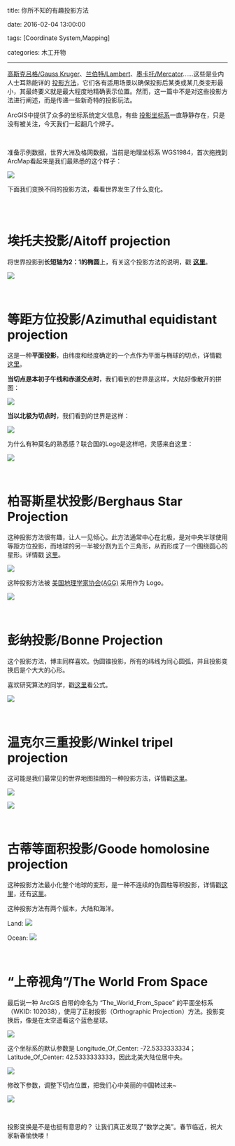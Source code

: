title: 你所不知的有趣投影方法

date: 2016-02-04 13:00:00

tags: [Coordinate System,Mapping]

categories: 木工开物


---



[高斯克吕格/Gauss Kruger](http://baike.baidu.com/view/311590.htm)、[兰伯特/Lambert](http://baike.baidu.com/view/1351534.htm)、[墨卡托/Mercator](http://baike.baidu.com/view/301981.htm)……这些是业内人士耳熟能详的 [投影方法](http://desktop.arcgis.com/en/arcmap/latest/map/projections/what-are-map-projections.htm)，它们各有适用场景以确保投影后某类或某几类变形最小，其最终要义就是最大程度地精确表示位置。然而，这一篇中不是对这些投影方法进行阐述，而是传递一些新奇特的投影玩法。

ArcGIS中提供了众多的坐标系统定义信息，有些 [投影坐标系](http://desktop.arcgis.com/en/arcmap/latest/map/projections/list-of-supported-map-projections.htm)一直静静存在，只是没有被关注，今天我们一起翻几个牌子。

<br>

准备示例数据，世界大洲及格网数据，当前是地理坐标系 WGS1984，首次拖拽到 ArcMap看起来是我们最熟悉的这个样子：

![](http://img.blog.csdn.net/20160203115028046)

下面我们变换不同的投影方法，看看世界发生了什么变化。

<br>
<br>

# 埃托夫投影/Aitoff projection

将世界投影到**长短轴为2：1的椭圆**上，有关这个投影方法的说明，戳 [**这里**](http://desktop.arcgis.com/zh-cn/desktop/latest/guide-books/map-projections/aitoff.htm)。

![](http://img.blog.csdn.net/20160204100735323)

<br>

# 等距方位投影/Azimuthal equidistant projection

这是一种**平面投影**，由纬度和经度确定的一个点作为平面与椭球的切点，详情戳 [这里](http://desktop.arcgis.com/zh-cn/desktop/latest/guide-books/map-projections/azimuthal-equidistant.htm)。

**当切点是本初子午线和赤道交点时**，我们看到的世界是这样，大陆好像散开的拼图：

![](http://img.blog.csdn.net/20160204102008292)

**当以北极为切点时**，我们看到的世界是这样：

![](http://img.blog.csdn.net/20160204102435150)

为什么有种莫名的熟悉感？联合国的Logo是这样吧，灵感来自这里：

![](http://img.blog.csdn.net/20160204102544166)


<br>

# 柏哥斯星状投影/Berghaus Star Projection

这种投影方法很有趣，让人一见倾心。此方法通常中心在北极，是对中央半球使用等距方位投影，而地球的另一半被分割为五个三角形，从而形成了一个围绕圆心的星形。详情戳 [这里](http://desktop.arcgis.com/zh-cn/desktop/latest/guide-books/map-projections/berghaus-star.htm)。

![](http://img.blog.csdn.net/20160204103811171)

这种投影方法被 [美国地理学家协会(AGG)](http://www.aag.org/) 采用作为 Logo。

![](http://img.blog.csdn.net/20160204104028616)

<br>

# 彭纳投影/Bonne Projection

这个投影方法，博主同样喜欢。伪圆锥投影，所有的纬线为同心圆弧，并且投影变换后是个大大的心形。

喜欢研究算法的同学，戳[这里](https://en.wikipedia.org/wiki/Bonne_projection)看公式。

![](http://img.blog.csdn.net/20160204104631674)


<br>

# 温克尔三重投影/Winkel tripel projection

这可能是我们最常见的世界地图挂图的一种投影方法，详情戳[这里](http://desktop.arcgis.com/zh-cn/desktop/latest/guide-books/map-projections/winkel-tripel.htm)。

![](http://img.blog.csdn.net/20160204105327787)


![](http://img.blog.csdn.net/20160204105538334)


<br>

# 古蒂等面积投影/Goode homolosine projection

这种投影方法最小化整个地球的变形，是一种不连续的伪圆柱等积投影，详情戳[这里](http://desktop.arcgis.com/zh-cn/desktop/latest/guide-books/map-projections/goodes-homolosine.htm)，还有[这里](https://en.wikipedia.org/wiki/Goode_homolosine_projection)。

这种投影方法有两个版本，大陆和海洋。

Land:
![](http://img.blog.csdn.net/20160204110539288)


Ocean:
![](http://img.blog.csdn.net/20160204110548713)


<br>

# “上帝视角”/The World From Space

最后说一种 ArcGIS 自带的命名为 “The_World_From_Space” 的平面坐标系（WKID: 102038），使用了正射投影（Orthographic Projection）方法。投影变换后，像是在太空遥看这个蓝色星球。

![](http://img.blog.csdn.net/20160204111434263)

这个坐标系的默认参数是 Longitude_Of_Center: -72.5333333334；Latitude_Of_Center: 42.5333333333，因此北美大陆位居中央。

![](http://img.blog.csdn.net/20160204111650287)

修改下参数，调整下切点位置，把我们心中美丽的中国转过来~

![](http://img.blog.csdn.net/20160204114444479)


<br>

投影变换是不是也挺有意思的？ 让我们真正发现了“数学之美”。春节临近，祝大家新春愉快喽！